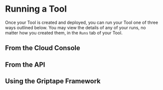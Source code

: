 # Running a Tool

Once your Tool is created and deployed, you can run your Tool one of three ways outlined below. You may view the details of any of your runs, no matter how you created them, in the `Runs` tab of your Tool.

## From the Cloud Console


## From the API


## Using the Griptape Framework


